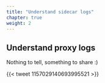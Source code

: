 ```yaml
---
title: "Understand sidecar logs"
chapter: true
weight: 2
---
```

## Understand proxy logs

Nothing to tell, something to share :)

{{< tweet 1157029140693995521 >}}
